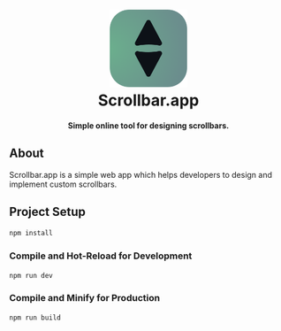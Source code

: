 <h1 align="center">
  <br>
  <a href="https://www.gradientos.app"><img src="src/assets/scrollbar_logo3.png" alt="Scrollbar.app" width="140"></a>
  <br>
  Scrollbar.app
  <br>
</h1>
<h4 align="center">Simple online tool for designing scrollbars.</h4>

## About

Scrollbar.app is a simple web app which helps developers to design and implement custom scrollbars.

## Project Setup

```sh
npm install
```

### Compile and Hot-Reload for Development

```sh
npm run dev
```

### Compile and Minify for Production

```sh
npm run build
```

